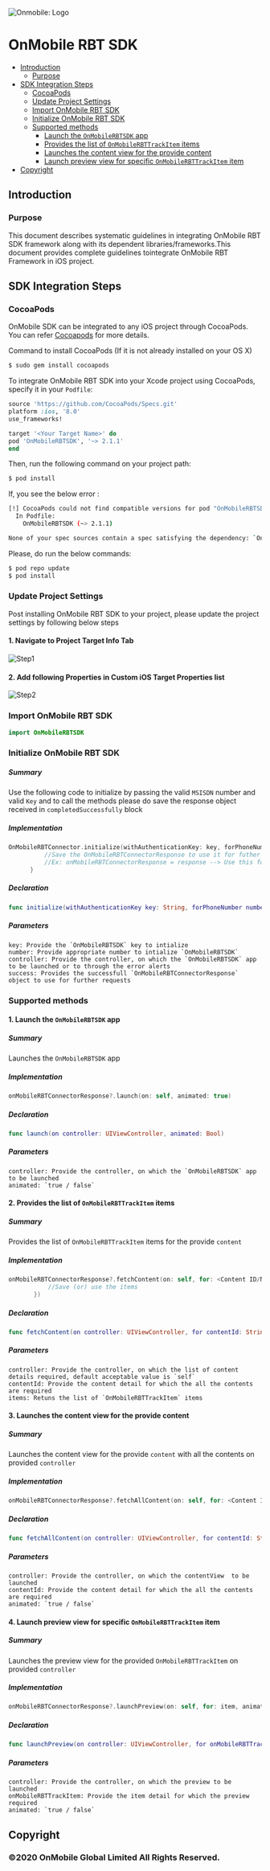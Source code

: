 ![Onmobile: Logo](http://t0.gstatic.com/images?q=tbn:ANd9GcQ7a6C5baa2f_3KA2zVpouH29tMGgRfcCn1PGuubySgbFbKuMxg)

# OnMobile RBT SDK

- [Introduction](#introduction)
  - [Purpose](#purpose)
- [SDK Integration Steps](#sdk-integration-steps)
  - [CocoaPods](#cocoapods)
  - [Update Project Settings](#update-project-settings)
  - [Import OnMobile RBT SDK](#import-onmobile-rbt-sdk)
  - [Initialize OnMobile RBT SDK](#initialize-onmobile-rbt-sdk)
  - [Supported methods](#supported-methods)
    - [Launch the `OnMobileRBTSDK` app](#1-launch-the-onmobilerbtsdk-app)
    - [Provides the list of `OnMobileRBTTrackItem` items](#2-provides-the-list-of-onmobilerbttrackitem-items)
    - [Launches the content view for the provide content](#3-launches-the-content-view-for-the-provide-content)
    - [Launch preview view for specific `OnMobileRBTTrackItem` item](#4-launch-preview-view-for-specific-onmobilerbttrackitem-item)
- [Copyright](#copyright)

## Introduction

  ### Purpose

  This document describes systematic guidelines in integrating OnMobile RBT SDK framework along with its dependent libraries/frameworks.This document provides complete guidelines tointegrate OnMobile RBT Framework in iOS project.

## SDK Integration Steps

  ### CocoaPods

  OnMobile SDK can be integrated to any iOS project through CocoaPods. You can refer [Cocoapods](https://guides.cocoapods.org/using/getting-started.html#getting-started) for more details.

  Command to install CocoaPods (If it is not already installed on your OS X)

```bash
$ sudo gem install cocoapods
```

  To integrate OnMobile RBT SDK into your Xcode project using CocoaPods, specify it in your `Podfile`:

```ruby
source 'https://github.com/CocoaPods/Specs.git'
platform :ios, '8.0'
use_frameworks!

target '<Your Target Name>' do
pod 'OnMobileRBTSDK', '~> 2.1.1'
end
```

  Then, run the following command on your project path:

```bash
$ pod install
```

If, you see the below error :
```bash
[!] CocoaPods could not find compatible versions for pod "OnMobileRBTSDK":
  In Podfile:
    OnMobileRBTSDK (~> 2.1.1)

None of your spec sources contain a spec satisfying the dependency: `OnMobileRBTSDK (~> 2.1.1)`.
```

Please, do run the below commands:
```bash
$ pod repo update
$ pod install
```

  ### Update Project Settings

  Post installing OnMobile RBT SDK to your project, please update the project settings by following below steps

  #### 1. Navigate to Project Target Info Tab

![Step1](https://github.com/ONMO/VodafoneCallerTunes/blob/master/Navigate%20to%20Project%20Target%20Info%20Tab.png)

  #### 2. Add following Properties in Custom iOS Target Properties list

![Step2](https://github.com/ONMO/VodafoneCallerTunes/blob/master/Add%20following%20Properties%20in%20Custom%20iOS%20Target%20Properties%20list.png)

  ### Import OnMobile RBT SDK
  
  ```swift
import OnMobileRBTSDK
```

  ### Initialize OnMobile RBT SDK

  ##### Summary
  Use the following code to initialize by passing the valid `MSISDN` number and valid `Key` and to call the methods please do save the response object received in `completedSuccessfully` block

  ##### Implementation
  ```swift
  OnMobileRBTConnector.initialize(withAuthenticationKey: key, forPhoneNumber: number, controller: self) { response in
            //Save the OnMobileRBTConnectorResponse to use it for futher calls (shared instance preffered)
            //Ex: onMobileRBTConnectorResponse = response --> Use this for the below supported methods
        }
  ```
  
  ##### Declaration
  ```swift
  func initialize(withAuthenticationKey key: String, forPhoneNumber number: Int64, controller: UIViewController, completedSuccessfully success: @escaping ((OnMobileRBTConnectorResponse) -> ()))
 ```
 
  ##### Parameters
  ```
  key: Provide the `OnMobileRBTSDK` key to intialize
  number: Provide appropriate number to intialize `OnMobileRBTSDK`
  controller: Provide the controller, on which the `OnMobileRBTSDK` app to be launched or to through the error alerts
  success: Provides the successfull `OnMobileRBTConnectorResponse` object to use for further requests
  ```
 
  ### Supported methods

  #### 1. Launch the `OnMobileRBTSDK` app
  
  ##### Summary
  Launches the `OnMobileRBTSDK` app
  
  ##### Implementation
 ```swift
 onMobileRBTConnectorResponse?.launch(on: self, animated: true)
 ```
 
   ##### Declaration
 ```swift
 func launch(on controller: UIViewController, animated: Bool)
 ```
 
 ##### Parameters
 ```
controller: Provide the controller, on which the `OnMobileRBTSDK` app to be launched
animated: `true / false`
 ```

 #### 2. Provides the list of `OnMobileRBTTrackItem` items 
 
 ##### Summary
 Provides the list of `OnMobileRBTTrackItem` items for the provide `content`
  
 ##### Implementation
 ```swift
 onMobileRBTConnectorResponse?.fetchContent(on: self, for: <Content ID/Name>, onMobileRBTTrackItems: { (items) in
            //Save (or) use the items
        })
 ```
 
 ##### Declaration
 ```swift
 func fetchContent(on controller: UIViewController, for contentId: String, onMobileRBTTrackItems items: (([OnMobileRBTTrackItem]) -> ())? = nil)
 ```
 
 ##### Parameters
 ```
controller: Provide the controller, on which the list of content details required, default acceptable value is `self`
contentId: Provide the content detail for which the all the contents are required
items: Retuns the list of `OnMobileRBTTrackItem` items
 ```
 
 #### 3. Launches the content view for the provide content 
 
 ##### Summary
Launches the content view for the provide `content` with all the contents on provided `controller`
  
 ##### Implementation
 ```swift
 onMobileRBTConnectorResponse?.fetchAllContent(on: self, for: <Content ID/Name>, animated: true)
 ```
 
 ##### Declaration
 ```swift
 func fetchAllContent(on controller: UIViewController, for contentId: String, animated: Bool)
 ```
 
 ##### Parameters
 ```
controller: Provide the controller, on which the contentView  to be launched
contentId: Provide the content detail for which the all the contents are required
animated: `true / false`
 ```

 #### 4. Launch preview view for specific `OnMobileRBTTrackItem` item
  
 ##### Summary
Launches the preview view for the provided `OnMobileRBTTrackItem` on provided `controller`
  
 ##### Implementation
 ```swift
 onMobileRBTConnectorResponse?.launchPreview(on: self, for: item, animated: true)
 ```
 
 ##### Declaration
 ```swift
 func launchPreview(on controller: UIViewController, for onMobileRBTTrackItem: OnMobileRBTTrackItem, animated: Bool)
 ```
 
 ##### Parameters
 ```
controller: Provide the controller, on which the preview to be launched
onMobileRBTTrackItem: Provide the item detail for which the preview required
animated: `true / false`
```

## Copyright

### ©2020 OnMobile Global Limited All Rights Reserved.
